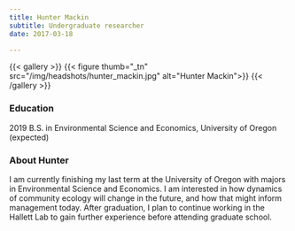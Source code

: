 ```yaml
---
title: Hunter Mackin
subtitle: Undergraduate researcher
date: 2017-03-18

---
```


{{< gallery >}}
  {{< figure thumb="_tn" src="/img/headshots/hunter_mackin.jpg" alt="Hunter Mackin">}}
{{< /gallery >}}

<!--more-->
### Education
2019 B.S. in Environmental Science and Economics, University of Oregon (expected)

### About Hunter
I am currently finishing my last term at the University of Oregon with majors in Environmental Science and Economics. I am interested in how dynamics of community ecology will change in the future, and how that might inform management today. After graduation, I plan to continue working in the Hallett Lab to gain further experience before attending graduate school.
